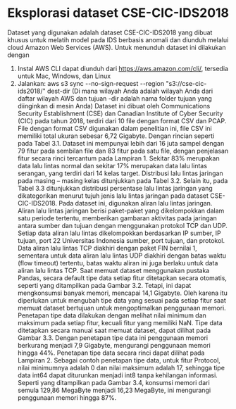 # Eksplorasi dataset CSE-CIC-IDS2018
Dataset yang digunakan adalah dataset CSE-CIC-IDS2018 yang dibuat khusus untuk melatih model pada IDS berbasis anomali dan diunduh melalui cloud Amazon Web Services (AWS).
Untuk menunduh dataset ini dilakukan dengan
1. Instal AWS CLI dapat diunduh dari https://aws.amazon.com/cli/, tersedia untuk Mac, Windows, dan Linux 
2. Jalankan: aws s3 sync --no-sign-request --region <your-region> "s3://cse-cic-ids2018/" dest-dir (Di mana  wilayah Anda adalah wilayah Anda dari daftar wilayah AWS  dan tujuan -dir adalah nama folder tujuan yang diinginkan di mesin Anda)
Dataset ini dibuat oleh Communications Security Establishment (CSE) dan Canadian Institute of Cyber Security (CIC) pada tahun 2018, terdiri dari 10 file dengan format CSV dan PCAP. File dengan format CSV digunakan dalam penelitian ini, file CSV ini memiliki total ukuran sebesar 6,72 Gigabyte. Dengan rincian seperti pada Tabel 3.1.
Dataset ini mempunyai lebih dari 16 juta sampel dengan 79 fitur pada sembilan file dan 83 fitur pada satu file, dengan penjelasan fitur secara rinci tercantum pada Lampiran 1. Sekitar 83% merupakan data lalu lintas normal dan sekitar 17% merupakan data lalu lintas serangan, yang terdiri dari 14 kelas target. Distribusi lalu lintas jaringan pada masing – masing kelas ditunjukkan pada Tabel 3.2. Selain itu, pada Tabel 3.3 ditunjukkan distribusi persentase lalu lintas jaringan yang dikategorikan menurut tujuh jenis lalu lintas jaringan pada dataset CSE-CIC-IDS2018.
Pada dataset ini, digunakan aliran lalu lintas jaringan. Aliran lalu lintas jaringan berisi paket-paket yang dikelompokkan dalam satu periode tertentu, memberikan gambaran aktivitas pada jaringan antara sumber dan tujuan dengan menggunakan protokol TCP dan UDP. Setiap data aliran lalu lintas dikelompokkan berdasarkan IP sumber, IP tujuan, port 22 Universitas Indonesia sumber, port tujuan, dan protokol. Data aliran lalu lintas TCP diakhiri dengan paket FIN bernilai 1, sementara untuk data aliran lalu lintas UDP diakhiri dengan batas waktu (flow timeout) tertentu, batas waktu aliran ini juga berlaku untuk data aliran lalu lintas TCP.
Saat memuat dataset menggunakan pustaka Pandas, secara default tipe data setiap fitur ditetapkan secara otomatis, seperti yang ditampilkan pada Gambar 3.2. Tetapi, ini dapat mengkonsumsi banyak memori, mencapai 14,1 Gigabyte. Oleh karena itu diperlukan untuk mengubah tipe data yang sesuai pada setiap fitur saat memuat dataset bertujuan untuk mengoptimalkan penggunaan memori.
Penetapan tipe data dilakukan dengan melihat nilai minimum dan maksimum pada setiap fitur, kecuali fitur yang memiliki NaN. Tipe data ditetapkan secara manual saat memuat dataset, dapat dilihat pada Gambar 3.3. Dengan penetapan tipe data ini penggunaan memori berkurang menjadi 7,9 Gigabyte, mengurangi penggunaan memori hingga 44%. Penetapan tipe data secara rinci dapat dilihat pada Lampiran 2.
Sebagai contoh penetapan tipe data, untuk fitur Protocol, nilai minimumnya adalah 0 dan nilai maksimum adalah 17, sehingga tipe data int64 dapat diturunkan menjadi int8 tanpa kehilangan informasi. Seperti yang ditampilkan pada Gambar 3.4, konsumsi memori dari semula 129,86 MegaByte menjadi 16,23 MegaByte, ini mengurangi penggunaan memori hingga 87%.
